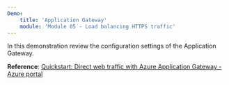 ```yaml
---
Demo:
    title: 'Application Gateway'
    module: 'Module 05 - Load balancing HTTPS traffic'
---
```

In this demonstration review the configuration settings of the Application Gateway.

**Reference**: [Quickstart: Direct web traffic with Azure Application Gateway - Azure portal](https://learn.microsoft.com/en-us/azure/application-gateway/quick-create-portal?source=recommendations)


